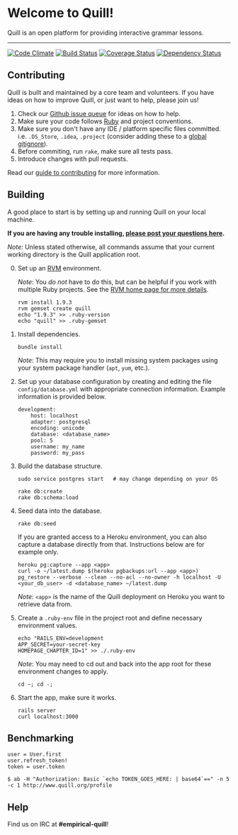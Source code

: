 # Welcome to Quill!

Quill is an open platform for providing interactive grammar lessons.

* * *

[![Code Climate](https://codeclimate.com/github/empirical-org/quill.png)](https://codeclimate.com/github/empirical-org/quill)
[![Build Status](https://travis-ci.org/empirical-org/quill.png)](https://travis-ci.org/empirical-org/quill)
[![Coverage Status](https://coveralls.io/repos/empirical-org/quill/badge.png?branch=master)](https://coveralls.io/r/empirical-org/quill?branch=master)
[![Dependency Status](https://gemnasium.com/empirical-org/quill.png)](https://gemnasium.com/empirical-org/quill)

Contributing
------------

Quill is built and maintained by a core team and volunteers. If you have ideas
on how to improve Quill, or just want to help, please join us! 

1.  Check our [Github issue queue](https://github.com/empirical-org/quill/issues?state=open) for ideas on how to help. 
2.  Make sure your code follows [Ruby](https://github.com/styleguide/ruby) and project conventions.
3.  Make sure you don't have any IDE / platform specific files committed. i.e.
    `.DS_Store`, `.idea`, `.project` (consider adding these to a [global gitignore](https://help.github.com/articles/ignoring-files#global-gitignore)).
4.  Before commiting, run `rake`, make sure all tests pass.
5.  Introduce changes with pull requests. 

Read our [guide to contributing](https://github.com/empirical-org/quill/blob/master/CONTRIBUTING.md) for more information.

Building
--------

A good place to start is by setting up and running Quill on your
local machine.

**If you are having any trouble installing, [please post your questions here](http://empirical-discourse.herokuapp.com/t/quill-installation-guide).**

*Note:* Unless stated otherwise, all commands assume that your current working
directory is the Quill application root.

0.  Set up an [RVM](http://rvm.io) environment.

    *Note*: You *do not* have to do this, but can be helpful if you work with
    multiple Ruby projects. See the [RVM home page for more details](http://rvm.io).

        rvm install 1.9.3
        rvm gemset create quill
        echo "1.9.3" >> .ruby-version
        echo "quill" >> .ruby-gemset

1.  Install dependencies.

        bundle install

    *Note*: This may require you to install missing system packages using your
    system package handler (`apt`, `yum`, etc.).

2.  Set up your database configuration by creating and editing the file
    `config/database.yml` with appropriate connection information. Example
    information is provided below.

        development:
            host: localhost
            adapter: postgresql
            encoding: unicode
            database: <database_name>
            pool: 5
            username: my_name
            password: my_pass

3.  Build the database structure.

        sudo service postgres start   # may change depending on your OS

        rake db:create
        rake db:schema:load

4.  Seed data into the database. 

        rake db:seed
        
    If you are granted access to a Heroku environment, you can also capture a
    database directly from that. Instructions below are for example only.

        heroku pg:capture --app <app>
        curl -o ~/latest.dump $(heroku pgbackups:url --app <app>)
        pg_restore --verbose --clean --no-acl --no-owner -h localhost -U <your_db_user> -d <database_name> ~/latest.dump
    
    *Note*: `<app>` is the name of the Quill deployment on Heroku you want to
    retrieve data from.

5.  Create a `.ruby-env` file in the project root and define necessary
    environment values.

        echo "RAILS_ENV=development
        APP_SECRET=your-secret-key
        HOMEPAGE_CHAPTER_ID=1" >> ./.ruby-env

    *Note*: You may need to cd out and back into the app root for these
    environment changes to apply.

        cd ~; cd -;

6.  Start the app, make sure it works.

        rails server
        curl localhost:3000

Benchmarking
------------

```
user = User.first
user.refresh_token!
token = user.token

$ ab -H "Authorization: Basic `echo TOKEN_GOES_HERE: | base64`==" -n 5 -c 1 http://www.quill.org/profile
```

Help
----

Find us on IRC at **#empirical-quill**!
